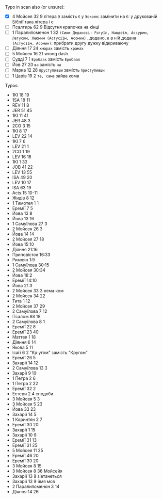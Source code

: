 Typo in scan also (or unsure):
- [x] 4 Мойсея 32 9 літера `Э` замість `Є` у `Эсколя`: замінити на `Є`: у друкованій Біблії така літера і є
- [ ] Псалтирь 62 9 Відсутня крапочка на кінці
- [ ] 1 Паралипоменон 1 32 `(Сини Деданові: Рагуїл, Навдеїл, Ассурим, Летусим, Леюмим (Астусіїм, Асомин).` додано, а в ній додана `(Астусіїм, Асомин)`: прибрати другу дужку відкриваючу
- [ ] Дїяння 17 24 `хмарах` замість `храмах`
- [ ] 5 Мойсея 16 21 wrong dash
- [ ] Судді 7 1 `Еробаах` замість `Еробаал`
- [ ] Йов 27 20 `ва` замість `на`
- [ ] Марка 12 28 `пруступивши` замість `приступивши`
- [ ] 1 Царів 19 2 `те, саме` зайва кома

Typos:
- 1KI 18 19
- 1SA 18 11
- REV 11 8
- JER 51 45 
- 1KI 11 41 
- JER 48 3 
- 2CO 3 15 
- 1KI 8 17 
- LEV 22 14 
- 1KI 7 6 
- LEV 21 1 
- 2CO 1 19 
- LEV 16 18 
- 1KI 1 33 
- JOB 41 22 
- LEV 13 55 
- ISA 49 20 
- LEV 10 17 
- ISA 63 19 
- Acts 15 10-11
- Жидів 8 12
- 1 Тимотея 1 1
- Еремії 7 5
- Йова 13 8
- Йова 13 16
- 1 Самуїлова 27 3
- 2 Мойсея 26 3
- Йова 14 14
- 2 Мойсея 27 18
- Йова 15:10
- Дїяння 21:16
- Приповісток 16:33
- Римлян 1:9
- 1 Самуїлова 30:15
- 2 Мойсея 30:34
- Йова 18:2
- Еремії 14:10
- Йова 21:3
- 2 Мойсея 33 3 нема ком
- 2 Мойсея 34 22
- Тита 1 12
- 2 Мойсея 37 29
- 2 Самуїлова 7 12
- Псалом 88 18
- 2 Самуїлова 8 1
- Еремії 22 8
- Еремії 23 40
- Маттея 1 18
- Дїяння 6 14
- Якова 5 11
- Ісаїї 6 2 "Кр угом" замість "Кругом"
- Еремії 26 5
- Захарії 14 12
- 2 Самуїлова 13 3
- Захарії 9 10
- 1 Петра 2 6
- 1 Петра 2 22
- Еремії 32 2
- Естери 2 4 сподоби
- 3 Мойсея 5 3
- 3 Мойсея 5 23
- Йова 33 23
- Захарії 14 5
- 1 Коринтян 2 7
- Еремії 30 20
- Захарії 1 15
- Захарії 10 6
- Еремії 31 13
- Еремії 31 25
- 5 Мойсея 11 25
- Еремії 46 20
- Еремії 30 20
- 3 Мойсея 8 15
- 3 Мойсея 8 36 Мойсейя
- Захарії 13 8 зіетанеться
- Захарії 13 9 ймя мов
- 2 Паралипоменон 3 14
- Дїяння 14 26